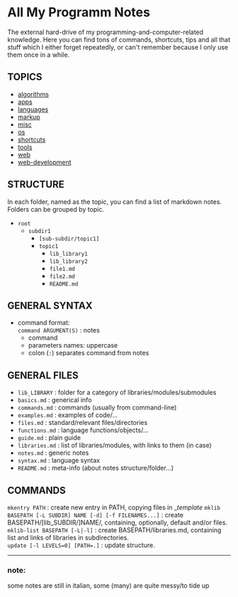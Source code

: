 # All My Programm Notes
The external hard-drive of my programming-and-computer-related knowledge.
Here you can find tons of commands, shortcuts, tips and all that stuff which I either forget repeatedly, or can't remember because I only use them once in a while.

## TOPICS  
*	[algorithms](algorithms/README.md)  
*	[apps](apps/README.md)  
*	[languages](languages/README.md)  
*	[markup](markup/README.md)  
*	[misc](misc/README.md)  
*	[os](os/README.md)  
*	[shortcuts](shortcuts/README.md)  
*	[tools](tools/README.md)  
*	[web](web/README.md)  
*	[web-development](web-development/README.md)  

## STRUCTURE
In each folder, named as the topic, you can find a list of markdown notes.
Folders can be grouped by topic.

-	`root` 
	-	`subdir1`  
		-	`[sub-subdir/topic1]`
		-	`topic1`  
			-	`lib_library1`
			-	`lib_library2`
			-	`file1.md`  
			-	`file2.md`  
			-	`README.md`  

## GENERAL SYNTAX
-	command format:  
	`command ARGUMENT(S)` : notes  
	-	command  
	-	parameters names: uppercase
	-	colon (`:`) separates command from notes

## GENERAL FILES
*	`lib_LIBRARY` : folder for a category of libraries/modules/submodules  
*	`basics.md` : generical info  
*	`commands.md` : commands (usually from command-line)  
*	`examples.md` : examples of code/...  
*	`files.md` : standard/relevant files/directories  
*	`functions.md` : language functions/objects/...  
*	`guide.md` : plain guide  
*	`libraries.md` : list of libraries/modules, with links to them (in case)  
*	`notes.md` : generic notes  
*	`syntax.md` : language syntax  
*	`README.md` : meta-info (about notes structure/folder...)  

## COMMANDS
`mkentry PATH` : create new entry in PATH, copying files in __template_
`mklib BASEPATH [-L SUBDIR] NAME [-d] [-f FILENAMES...]` : create BASEPATH/[lib_SUBDIR/]NAME/, containing, optionally, default and/or files.  
`mklib-list BASEPATH [-L|-l]` : create BASEPATH/libraries.md, containing list and links of libraries in subdirectories.  
`update [-l LEVELS=0] [PATH=.]` : update structure.




---
### note:
some notes are still in italian, some (many) are quite messy/to tide up





































